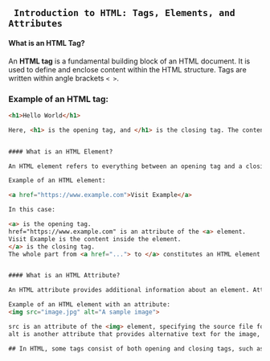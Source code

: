 ## ` Introduction to HTML: Tags, Elements, and Attributes`

#### What is an HTML Tag?

An **HTML tag** is a fundamental building block of an HTML document. It is used to define and enclose content within the HTML structure. Tags are written within angle brackets `< >`.

### Example of an HTML tag:
```html
<h1>Hello World</h1>

Here, <h1> is the opening tag, and </h1> is the closing tag. The content inside the tag (Hello World) is what's being affected or structured by the tag.


#### What is an HTML Element?

An HTML element refers to everything between an opening tag and a closing tag, including the tags themselves. An element can contain text, attributes, and other nested elements.

Example of an HTML element:

<a href="https://www.example.com">Visit Example</a>

In this case:

<a> is the opening tag.
href="https://www.example.com" is an attribute of the <a> element.
Visit Example is the content inside the element.
</a> is the closing tag.
The whole part from <a href="..."> to </a> constitutes an HTML element


#### What is an HTML Attribute?

An HTML attribute provides additional information about an element. Attributes are written inside the opening tag and usually consist of a name and a value.

Example of an HTML element with an attribute:
<img src="image.jpg" alt="A sample image">

src is an attribute of the <img> element, specifying the source file for the image.
alt is another attribute that provides alternative text for the image, which is useful for accessibility purposes.

## In HTML, some tags consist of both opening and closing tags, such as <p> and </p> for paragraphs, while others have only an opening tag, like <img> for images.